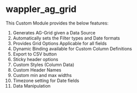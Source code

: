 ﻿# wappler_ag_grid
This Custom Module provides the below features:
1. Generates AG-Grid given a Data Source
2. Automatically sets the Filter types and Date formats
3. Provides Grid Options Applicable for all fields
4. Dynamic Binding available for Custom Column Definitions
5. Export to CSV button
6. Sticky header options
7. Custom Styles (Column Data)
8. Custom Header Names
9. Custom min and max widths
10. Timezone setting for Date fields
11. Data Manipulation
